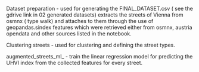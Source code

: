 Dataset preparation - used for generating the FINAL_DATASET.csv ( see the gdrive link in 02 generated datasets)
  extracts the streets of Vienna from osmnx ( type walk) and attaches to them through the use of geopandas.sindex features which were retrieved either from osmnx, austria opendata and other sources listed in the notebook.

Clustering streets - used for clustering and defining the street types. 

augmented_streets_ml_ - train the linear regression model for predicting the UHVI index from the collected features for every street.

